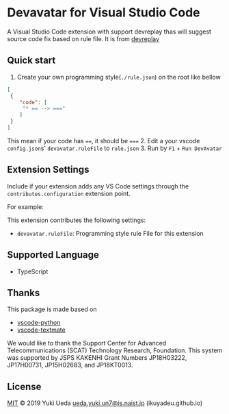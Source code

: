 # Devavatar for Visual Studio Code

A Visual Studio Code extension with support devreplay thas will suggest source code fix based on rule file.
It is from [devreplay](https://github.com/Ikuyadeu/devreplay)

## Quick start

1. Create your own programming style(`./rule.json`) on the root like bellow
```json
[
 {
    "code": [
     "* == --> ==="
    ]
 }
]
```
This mean if your code has `==`, it should be `===`
2. Edit a your vscode `config.json`s' `devavatar.ruleFile` to `rule.json`
3. Run by `F1` + `Run DevAvatar`

## Extension Settings

Include if your extension adds any VS Code settings through the `contributes.configuration` extension point.

For example:

This extension contributes the following settings:

* `devavatar.ruleFile`: Programming style rule File for this extension

## Supported Language

* TypeScript

## Thanks

This package is made based on
* [vscode-python](https://github.com/Microsoft/vscode-python/blob/master/src/client/language/tokenizer.ts)
* [vscode-textmate](https://github.com/microsoft/vscode-textmate)

We would like to thank the Support Center for Advanced Telecommunications (SCAT) Technology Research, Foundation.
This system was supported by JSPS KAKENHI Grant Numbers JP18H03222, JP17H00731, JP15H02683, and JP18KT0013.

## License

[MIT](LICENSE) © 2019 Yuki Ueda <ueda.yuki.un7@is.naist.jp> (ikuyadeu.github.io)